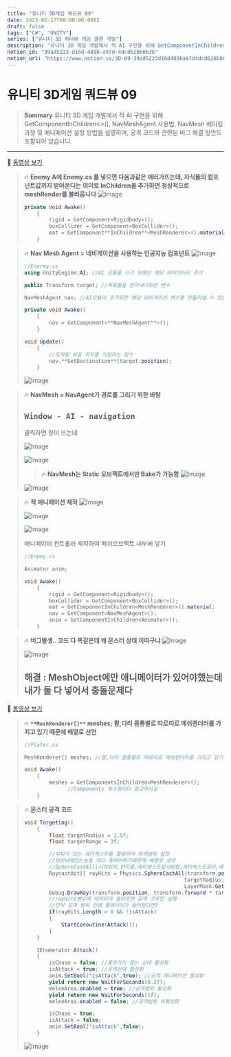 ```yaml
---
title: "유니티 3D게임 쿼드뷰 09"
date: 2023-02-17T00:00:00.000Z
draft: false
tags: ["C#", "UNITY"]
series: ["유니티 3D 쿼터뷰 게임 클론 개발"]
description: "유니티 3D 게임 개발에서 적 AI 구현을 위해 GetComponentInChildren<>(), NavMeshAgent 사용법, NavMesh 베이킹 과정 및 애니메이션 설정 방법을 설명하며, 공격 코드와 관련된 버그 해결 방안도 포함되어 있습니다."
notion_id: "39ad5223-d16d-489b-a97d-4dcd626b0636"
notion_url: "https://www.notion.so/3D-09-39ad5223d16d489ba97d4dcd626b0636"
---
```


# 유니티 3D게임 쿼드뷰 09

> **Summary**
> 유니티 3D 게임 개발에서 적 AI 구현을 위해 GetComponentInChildren<>(), NavMeshAgent 사용법, NavMesh 베이킹 과정 및 애니메이션 설정 방법을 설명하며, 공격 코드와 관련된 버그 해결 방안도 포함되어 있습니다.

---

🎥 [동영상 보기](https://www.youtube.com/watch?v=FBY_cmtCNHw&list=PLO-mt5Iu5TeYkrBzWKuTCl6IUm_bA6BKy&index=11)

> 🔥 **Enemy A에 Enemy.cs 를 넣으면 다음과같은 에러가뜨는데,  자식들의 컴포넌트값까지 받아온다는 의미로 InChildren을 추가하면 정상적으로 meshRender를 불러옵니다**
> ![Image](https://prod-files-secure.s3.us-west-2.amazonaws.com/09ccd4d5-876c-4bba-bbdf-cc77a0a11257/34b5e12d-aa78-401f-a502-258c3b14a58a/Untitled.png?X-Amz-Algorithm=AWS4-HMAC-SHA256&X-Amz-Content-Sha256=UNSIGNED-PAYLOAD&X-Amz-Credential=ASIAZI2LB466VG6VIM6F%2F20250724%2Fus-west-2%2Fs3%2Faws4_request&X-Amz-Date=20250724T102323Z&X-Amz-Expires=3600&X-Amz-Security-Token=IQoJb3JpZ2luX2VjEAIaCXVzLXdlc3QtMiJGMEQCIDSnAX0V2qqrorOO1msXCk4fRxl%2FrdIGnEyKpRz%2FPZIIAiAVpyLHiLZxZ3bk05UTu%2Ft4CEmAHgWkiHO8%2BEjBLOgskCr%2FAwgqEAAaDDYzNzQyMzE4MzgwNSIMdnA%2BrDQ30AZQCOk4KtwDIJqFSG2mCPpOCYz6gJN1XPBISP5qqx6uGsf%2BKDdxZanwsY1Jd2NVTkisknhAJkhieZyipv1HFBFRGBIne%2BEaL2IGEHMWl4yRp4A432eDOkMB%2Bs0HmJgi%2BbBA29Cz9I63UKOTiKfR9HHb%2BEtbpZ44MFGiX13eUddUZXedqz7lLeC7t4C0hxEQKWa6euY7p7yWGY3DGZrCKFVOZf9zaPRmNDT1B12u9jnALycz%2FUUIjFuXtNUSDB4ngb60Qndc4We3%2BBSkqd6IscM7wq8rhsXoupNTq0max%2Fk9Kt7yZsl0bF7y6zxjYugd95nPiSOhsthOvealS3U0Z2eMOQosg%2B9ubL81CqPpkbBy8sfuWSH5hWlmtToIHmpEEBD52gkIX6CzmKnOnRNxa8g28sSUYn14OaiAPDIfjjQk4NaG2PJVB5H%2F3npR8JwRTKleUkG1kDk03S%2BOcQApR%2Fhis5P8rvXNIxwLXbJGtpjHoZ9slbar4nDjcqV4B6SIO4GsPL1u9NIe3rI75UxdlBROQgN%2F7v0u6WpwMN5UsHZSiegd1uOzktPJxSE2Dx4uiGga3AbHfujYPzOBLIjJ6FmFru6dqSY3oIPA77PzM6Cyv5gk7jk%2BN7hymznzA7dfowhHMVEwzPaHxAY6pgFpZ%2BDwj%2FtMUGlLSGrJJQcpeAhkUxMLMgbLb6%2FKrJ6sEURr%2FhvOlzOTRsm2MUTn%2F2HB0xEIA9xsTVH01HpP1ZOpw6lWuEnPSqxRCTXH0svtG2ecDtl6q0pn4J6%2BwQZnVGOAkFU44JczUmDOFIY6OYvKHPC0zNviK6eEhvaSfowQ3cTpKgYQ48TWw1IOosrl84aRqvUUJnkbpAFgg8z%2FhKFz8zD%2Bpof2&X-Amz-Signature=050c1c13d9b92a197e9e1e1109a7217df916bb46c6bfc126b1a29b212fd44e78&X-Amz-SignedHeaders=host&x-amz-checksum-mode=ENABLED&x-id=GetObject)
>
> ```c#
> private void Awake()
>     {
>         rigid = GetComponent<Rigidbody>();
>         boxCollider = GetComponent<BoxCollider>();
>         mat = GetComponent**InChildren**<MeshRenderer>().material;
>     }
> ```
>
>

> 🔥 **Nav Mesh Agent = 네비게이션을 사용하는 인공지능 컴포넌트**
> ![Image](https://prod-files-secure.s3.us-west-2.amazonaws.com/09ccd4d5-876c-4bba-bbdf-cc77a0a11257/92cc2ffc-bf4c-4c0e-87e9-d34fb0731725/Untitled.png?X-Amz-Algorithm=AWS4-HMAC-SHA256&X-Amz-Content-Sha256=UNSIGNED-PAYLOAD&X-Amz-Credential=ASIAZI2LB466X3QK4AF7%2F20250724%2Fus-west-2%2Fs3%2Faws4_request&X-Amz-Date=20250724T102323Z&X-Amz-Expires=3600&X-Amz-Security-Token=IQoJb3JpZ2luX2VjEAIaCXVzLXdlc3QtMiJHMEUCIEm1rYpzrAqr0%2Bty7tipW9VFwgBDCQ%2BZnH7sCe24N9iRAiEAlhLWh8GyoKISs497GrTQx8LdwbRe%2FM7nAv7TK7m4BHkq%2FwMIKhAAGgw2Mzc0MjMxODM4MDUiDAja1OtfRjTNcL7AMCrcA3DbgVh5ggYOmT%2FIu68zxkfZ%2ByfYqxJFB6mxIWSXSeuez3mamzvxFdppRvHCrknEtI04E%2F%2FdJ7waNSjUDxxr70oa9Jorj%2Bm2iGjbmS4vqgFCepeww6K9bgxOj9b4FtCcynCsZoeJhgr6qTKihVfzlInJ1334LEzHJiPNpEui7ifXFIrlvKsOdV11PAp5lFNFH9rJXlHCRrtnphjotP0ktYWlBwE%2FYZ%2BHCTOrvRuRM2xrWAWyMRNBQWT78BaOHVbO2O0fpfBjMJ4qurXCo05kIoojURZ8%2Bivv4fG540P25iG3DN8E6unO0CIm273FKd6AWFG8r7ADBM6LMvtvjrIHCRhfDwyFAG22zIhg9MHNsWOWEhTnLPRmxUZSyZqrHUktHm44wSRAUGi2sBUf4j50jtPdGKIYScV%2FFYLCBLgt5H4TZRE7sZMmJXP5Oeb6LapE%2B2m4T0N2NmQRlbr8OlmnorK3vZYyrTRv1B%2FSezW6MqknWf%2Fwg9mX50dd6OgSMmrZjU7YJ4hsURuECxP3n8WG6X75PclTF4B1XLuPHMyT%2BB5RksFsa0hq82O6DQMhkO%2FdzRmusKUaX%2BwXuAeQRrYgoR%2BfMiK5VvNoevjPpVCDmDknLCJQveH9I5WIvWvmMLH1h8QGOqUBEwB0pBPCxyJveF0AIYt%2FHo%2BmyhOcY0nhMa%2BrqqFGaxpILEpYHi7XlG9WDglvnb6IFcZnzwcCYDdlxmJWGG1lDVJ8Xj4z5na9m%2BRq%2BmgEYuwsstPyoPDtWwgnJqI8JtgPTTFLvsBBPYiVpWxYIGiTqUl4AiODD6pT88CqcXOBziUCA0HE36tZfrNtwIPdldpMzrTVcJSR2Am8y%2BYxZ3BDGe61qSui&X-Amz-Signature=e4e28b163f8974e73017f53edaafe532440b5761383c32753921495f23261667&X-Amz-SignedHeaders=host&x-amz-checksum-mode=ENABLED&x-id=GetObject)
>
> ```c#
> //Enermy.cs
> using UnityEngine.AI; //AI 모듈을 쓰기 위해선 해당 라이브러리 추가
>
> public Transform target; //목표물을 받아내기위한 변수
>
> NavMeshAgent nav; //AI모듈이 추가되면 해당 네비게이션 변수를 만들어낼 수 있음
> ```
>
> ```c#
> private void Awake()
>     {
>         nav = GetComponent<**NavMeshAgent**>();
>     }
>
> void Update()
>     {
>         //도착할 목표 위치를 지정하는 함수
>         nav.**SetDestination**(target.position);
>     }
> ```
>
> ![Image](https://prod-files-secure.s3.us-west-2.amazonaws.com/09ccd4d5-876c-4bba-bbdf-cc77a0a11257/5939cbda-2d27-4f9f-b00c-b92a1c186d1e/Untitled.png?X-Amz-Algorithm=AWS4-HMAC-SHA256&X-Amz-Content-Sha256=UNSIGNED-PAYLOAD&X-Amz-Credential=ASIAZI2LB466X3QK4AF7%2F20250724%2Fus-west-2%2Fs3%2Faws4_request&X-Amz-Date=20250724T102323Z&X-Amz-Expires=3600&X-Amz-Security-Token=IQoJb3JpZ2luX2VjEAIaCXVzLXdlc3QtMiJHMEUCIEm1rYpzrAqr0%2Bty7tipW9VFwgBDCQ%2BZnH7sCe24N9iRAiEAlhLWh8GyoKISs497GrTQx8LdwbRe%2FM7nAv7TK7m4BHkq%2FwMIKhAAGgw2Mzc0MjMxODM4MDUiDAja1OtfRjTNcL7AMCrcA3DbgVh5ggYOmT%2FIu68zxkfZ%2ByfYqxJFB6mxIWSXSeuez3mamzvxFdppRvHCrknEtI04E%2F%2FdJ7waNSjUDxxr70oa9Jorj%2Bm2iGjbmS4vqgFCepeww6K9bgxOj9b4FtCcynCsZoeJhgr6qTKihVfzlInJ1334LEzHJiPNpEui7ifXFIrlvKsOdV11PAp5lFNFH9rJXlHCRrtnphjotP0ktYWlBwE%2FYZ%2BHCTOrvRuRM2xrWAWyMRNBQWT78BaOHVbO2O0fpfBjMJ4qurXCo05kIoojURZ8%2Bivv4fG540P25iG3DN8E6unO0CIm273FKd6AWFG8r7ADBM6LMvtvjrIHCRhfDwyFAG22zIhg9MHNsWOWEhTnLPRmxUZSyZqrHUktHm44wSRAUGi2sBUf4j50jtPdGKIYScV%2FFYLCBLgt5H4TZRE7sZMmJXP5Oeb6LapE%2B2m4T0N2NmQRlbr8OlmnorK3vZYyrTRv1B%2FSezW6MqknWf%2Fwg9mX50dd6OgSMmrZjU7YJ4hsURuECxP3n8WG6X75PclTF4B1XLuPHMyT%2BB5RksFsa0hq82O6DQMhkO%2FdzRmusKUaX%2BwXuAeQRrYgoR%2BfMiK5VvNoevjPpVCDmDknLCJQveH9I5WIvWvmMLH1h8QGOqUBEwB0pBPCxyJveF0AIYt%2FHo%2BmyhOcY0nhMa%2BrqqFGaxpILEpYHi7XlG9WDglvnb6IFcZnzwcCYDdlxmJWGG1lDVJ8Xj4z5na9m%2BRq%2BmgEYuwsstPyoPDtWwgnJqI8JtgPTTFLvsBBPYiVpWxYIGiTqUl4AiODD6pT88CqcXOBziUCA0HE36tZfrNtwIPdldpMzrTVcJSR2Am8y%2BYxZ3BDGe61qSui&X-Amz-Signature=f618bc23ec04da4a77fe677d8f711e6df1776b6af4c8d3646f2c524d90befaaa&X-Amz-SignedHeaders=host&x-amz-checksum-mode=ENABLED&x-id=GetObject)
>
>

> 🔥 **NavMesh = NavAgent가 경로를 그리기 위한 바탕**
>
> ## `Window - AI - navigation`
>
>
> 클릭하면 창이 뜨는데
>
> ![Image](https://prod-files-secure.s3.us-west-2.amazonaws.com/09ccd4d5-876c-4bba-bbdf-cc77a0a11257/c6feada0-fd5d-4cdb-b88b-0fcda06baf1b/Untitled.png?X-Amz-Algorithm=AWS4-HMAC-SHA256&X-Amz-Content-Sha256=UNSIGNED-PAYLOAD&X-Amz-Credential=ASIAZI2LB4666GVDRXHN%2F20250724%2Fus-west-2%2Fs3%2Faws4_request&X-Amz-Date=20250724T102324Z&X-Amz-Expires=3600&X-Amz-Security-Token=IQoJb3JpZ2luX2VjEAIaCXVzLXdlc3QtMiJIMEYCIQD3ZC4X51lmBd9oRT1z7cCuybMtUvyEuLbyjf8jRxpxEwIhAMpamAPsRsUJKNHYsOUx5AES7zwRwcG4FK7MhuFtDtP8Kv8DCCoQABoMNjM3NDIzMTgzODA1Igz4vH%2FjwzEUVVxoQaoq3ANhoqVGHo2dZP1BjY1i8P8apEkuZUVz%2F%2Btx2YVC60EWctHwM02PiZ9Zlx1RBKw9oEvuI34bvH9Sn3h3BVhfD%2B33CE5EY3nq2lGrCI8ohLGDW12x8QmcTQMqzxF6AaaPIeB3YB0XOw05As%2FiONpwUQ7LVJfGXP8%2BV6h5uUEvrv4%2FVtcXpciJUcEt65RoWwO5YVGft1JV4Pl%2BVcGQPO%2BCTe7gBBidvaQwUBIvAX5hVdWYt9KAkvkgiZGyd2Y24%2BFK88XYB0KWYGRq4VTnQdkBIUD0NfxzqPfgJ4Xo5Kn8i%2BfpF5TVdUNzhmC7UQu%2BV8CaCOw8OeT4LPvp9EgOKXRyyxakLilOQ9iG8snCQjaog5ppyGxHDSwbMeoicDSpuJu%2BABJ0j3uhSmr2Rpgk8PUlcDvMjXks695%2FBuEciakHHkxtME96H7hkhnvMWpuw3eioJ%2FVzhBDH91KtRyrkWzX5%2BD5r5Tuti9GvS49jNjGIgfA0Pov%2Faat2BMIbst6MVTJ0HNEnYafPfUitAh6VrNov76EfADiEb4Qf5wxYys66iT%2BLesPi%2Fy6pQW%2BB8aMKmAKp5eekNra6H6%2BlzDPzWMavIRRpq4Fyt64UQ%2FZ0eBQNRSnkWTtEQX%2FWrclvV8kixjDH9ofEBjqkAYQW13XreuNZYgfBNFhhMuW69xImg96rq6XBmMdB87Q0TnEdl8OO5pmvbrhYE8%2Bwmo6gm4NFN2qW02mbDSWahSVYKbFtBAUokkGXiv0aqHR%2FVw56mxcXd5WurHDNB%2BWI9fjmDNYqhCd98rXLTAD0BrOHB5o0%2FB3gtxw9qJBvpxcDVYVNRuq7s2gKYPADE%2BuXrC3QRsN4h8R8LAKr29c1tOZEYWKI&X-Amz-Signature=4528e3fa4d219a3ab91b1e0c61ec1d633dbf16261ed6594d2449b62674100fb2&X-Amz-SignedHeaders=host&x-amz-checksum-mode=ENABLED&x-id=GetObject)
>
> ![Image](https://prod-files-secure.s3.us-west-2.amazonaws.com/09ccd4d5-876c-4bba-bbdf-cc77a0a11257/690e715f-6432-4c32-a2ae-7afdd1a458fd/Untitled.png?X-Amz-Algorithm=AWS4-HMAC-SHA256&X-Amz-Content-Sha256=UNSIGNED-PAYLOAD&X-Amz-Credential=ASIAZI2LB4666GVDRXHN%2F20250724%2Fus-west-2%2Fs3%2Faws4_request&X-Amz-Date=20250724T102324Z&X-Amz-Expires=3600&X-Amz-Security-Token=IQoJb3JpZ2luX2VjEAIaCXVzLXdlc3QtMiJIMEYCIQD3ZC4X51lmBd9oRT1z7cCuybMtUvyEuLbyjf8jRxpxEwIhAMpamAPsRsUJKNHYsOUx5AES7zwRwcG4FK7MhuFtDtP8Kv8DCCoQABoMNjM3NDIzMTgzODA1Igz4vH%2FjwzEUVVxoQaoq3ANhoqVGHo2dZP1BjY1i8P8apEkuZUVz%2F%2Btx2YVC60EWctHwM02PiZ9Zlx1RBKw9oEvuI34bvH9Sn3h3BVhfD%2B33CE5EY3nq2lGrCI8ohLGDW12x8QmcTQMqzxF6AaaPIeB3YB0XOw05As%2FiONpwUQ7LVJfGXP8%2BV6h5uUEvrv4%2FVtcXpciJUcEt65RoWwO5YVGft1JV4Pl%2BVcGQPO%2BCTe7gBBidvaQwUBIvAX5hVdWYt9KAkvkgiZGyd2Y24%2BFK88XYB0KWYGRq4VTnQdkBIUD0NfxzqPfgJ4Xo5Kn8i%2BfpF5TVdUNzhmC7UQu%2BV8CaCOw8OeT4LPvp9EgOKXRyyxakLilOQ9iG8snCQjaog5ppyGxHDSwbMeoicDSpuJu%2BABJ0j3uhSmr2Rpgk8PUlcDvMjXks695%2FBuEciakHHkxtME96H7hkhnvMWpuw3eioJ%2FVzhBDH91KtRyrkWzX5%2BD5r5Tuti9GvS49jNjGIgfA0Pov%2Faat2BMIbst6MVTJ0HNEnYafPfUitAh6VrNov76EfADiEb4Qf5wxYys66iT%2BLesPi%2Fy6pQW%2BB8aMKmAKp5eekNra6H6%2BlzDPzWMavIRRpq4Fyt64UQ%2FZ0eBQNRSnkWTtEQX%2FWrclvV8kixjDH9ofEBjqkAYQW13XreuNZYgfBNFhhMuW69xImg96rq6XBmMdB87Q0TnEdl8OO5pmvbrhYE8%2Bwmo6gm4NFN2qW02mbDSWahSVYKbFtBAUokkGXiv0aqHR%2FVw56mxcXd5WurHDNB%2BWI9fjmDNYqhCd98rXLTAD0BrOHB5o0%2FB3gtxw9qJBvpxcDVYVNRuq7s2gKYPADE%2BuXrC3QRsN4h8R8LAKr29c1tOZEYWKI&X-Amz-Signature=8a6120344c6461366be2989a58db5a02bcc57630df0c561c4e977ddbcfc27cfb&X-Amz-SignedHeaders=host&x-amz-checksum-mode=ENABLED&x-id=GetObject)
>
> > 🔥 **NavMesh는 Static 오브젝트에서만 Bake가 가능함**
> > ![Image](https://prod-files-secure.s3.us-west-2.amazonaws.com/09ccd4d5-876c-4bba-bbdf-cc77a0a11257/d688857f-1fa8-4607-aaa8-afe5934f80bd/Untitled.png?X-Amz-Algorithm=AWS4-HMAC-SHA256&X-Amz-Content-Sha256=UNSIGNED-PAYLOAD&X-Amz-Credential=ASIAZI2LB466ROBCSOOE%2F20250724%2Fus-west-2%2Fs3%2Faws4_request&X-Amz-Date=20250724T102324Z&X-Amz-Expires=3600&X-Amz-Security-Token=IQoJb3JpZ2luX2VjEAIaCXVzLXdlc3QtMiJIMEYCIQCn0%2F67XXNoro1nMLaogn0WS2fjLT2w7aPow21gqF6jlQIhAJ7jABVP7TvEpo5omZ49hMQKht97kpsxdoT6kQKtIju5Kv8DCCoQABoMNjM3NDIzMTgzODA1IgyEDntU5OE%2FZ%2FRqQtsq3AOhOpVckJ855DFd9dqCWVcfUEmnKQItxkSNYgEfM9RMuufgjOOrbwgdBKGjTzJC9j1hrg7LMsWmwe6C%2BwpkJrX0NlpShoz5Yetc3PxLIFzNNRi5qjyGt7OgH02Bkecc1do%2B7BXvqfNKrsgkdh4BytA4noV7XZem6or1rMUAW6fBFCEIee45TaPM3txq8CTh17nA8HrC2TAPo3XDTT2kAZ5FbQpqd5gWv0HpK6NPaYmXt4NepYZe8HbbzzxyCbJ490h2cTgdU0%2BIVbGYGHlci33dnefm0YtMxFt65CVKjB790mfSzkJRel6PqWDhCTsOUitxJ0Cei%2BdLaEJGy8T5ljokaWHhVacvVLHk01C6Q0j%2BPLQdg07hCH53Heh1rQeYKvJVIdHNDqfADYcKU%2FuehyYdDywTX9SI5oSc99Ir9NVY2WlioHxGmQl31UOGYKb%2FqpI9Z0jSJyA90RSMAIUHu6Dw%2F3NJlxguqz9KLxO5xxXjuQQ4yTGSwk%2FYQnL6vQ3q5IqYmpX%2FjMIhpokQL%2Fn9LpNS37Mrdvo1Qy32weaIuG93YedORXdFd1d5VZHc2YqLj2d1FlGRKBAlHMvTa3GbP2%2BvUOb9UdGhqEJirBp%2FDbcvZ7m0dyZSLWQynVPJJzCU9ofEBjqkAduRdCk4xI3AWE9yhrc8cO%2B1dq99bMlVTY3HQ5vipP5vFs9hgmIqRgtI1YWdFNgJLjQCPHj%2BMNMe4AfyE40OEjwvARfEK%2FtQPDHjBv4rbVbv0ynzL%2FEf8lPiAyBB6btYbUitip%2BqEAMWtYurE8T31og38Sha9R5wvppqrE9OmscM4b1Q9qOaAlc9Jua14%2FHjgao2r8vPZSqGo0ksZP7jkR%2Baqld5&X-Amz-Signature=cbeec07a124dd401d516306bcb766c300950222cd041578e6c44fe5ff6a4e1f5&X-Amz-SignedHeaders=host&x-amz-checksum-mode=ENABLED&x-id=GetObject)
> >
> >
>
> ![Image](https://prod-files-secure.s3.us-west-2.amazonaws.com/09ccd4d5-876c-4bba-bbdf-cc77a0a11257/cca49515-6920-4a8d-b40e-975b5a4e42ff/Untitled.png?X-Amz-Algorithm=AWS4-HMAC-SHA256&X-Amz-Content-Sha256=UNSIGNED-PAYLOAD&X-Amz-Credential=ASIAZI2LB4666GVDRXHN%2F20250724%2Fus-west-2%2Fs3%2Faws4_request&X-Amz-Date=20250724T102324Z&X-Amz-Expires=3600&X-Amz-Security-Token=IQoJb3JpZ2luX2VjEAIaCXVzLXdlc3QtMiJIMEYCIQD3ZC4X51lmBd9oRT1z7cCuybMtUvyEuLbyjf8jRxpxEwIhAMpamAPsRsUJKNHYsOUx5AES7zwRwcG4FK7MhuFtDtP8Kv8DCCoQABoMNjM3NDIzMTgzODA1Igz4vH%2FjwzEUVVxoQaoq3ANhoqVGHo2dZP1BjY1i8P8apEkuZUVz%2F%2Btx2YVC60EWctHwM02PiZ9Zlx1RBKw9oEvuI34bvH9Sn3h3BVhfD%2B33CE5EY3nq2lGrCI8ohLGDW12x8QmcTQMqzxF6AaaPIeB3YB0XOw05As%2FiONpwUQ7LVJfGXP8%2BV6h5uUEvrv4%2FVtcXpciJUcEt65RoWwO5YVGft1JV4Pl%2BVcGQPO%2BCTe7gBBidvaQwUBIvAX5hVdWYt9KAkvkgiZGyd2Y24%2BFK88XYB0KWYGRq4VTnQdkBIUD0NfxzqPfgJ4Xo5Kn8i%2BfpF5TVdUNzhmC7UQu%2BV8CaCOw8OeT4LPvp9EgOKXRyyxakLilOQ9iG8snCQjaog5ppyGxHDSwbMeoicDSpuJu%2BABJ0j3uhSmr2Rpgk8PUlcDvMjXks695%2FBuEciakHHkxtME96H7hkhnvMWpuw3eioJ%2FVzhBDH91KtRyrkWzX5%2BD5r5Tuti9GvS49jNjGIgfA0Pov%2Faat2BMIbst6MVTJ0HNEnYafPfUitAh6VrNov76EfADiEb4Qf5wxYys66iT%2BLesPi%2Fy6pQW%2BB8aMKmAKp5eekNra6H6%2BlzDPzWMavIRRpq4Fyt64UQ%2FZ0eBQNRSnkWTtEQX%2FWrclvV8kixjDH9ofEBjqkAYQW13XreuNZYgfBNFhhMuW69xImg96rq6XBmMdB87Q0TnEdl8OO5pmvbrhYE8%2Bwmo6gm4NFN2qW02mbDSWahSVYKbFtBAUokkGXiv0aqHR%2FVw56mxcXd5WurHDNB%2BWI9fjmDNYqhCd98rXLTAD0BrOHB5o0%2FB3gtxw9qJBvpxcDVYVNRuq7s2gKYPADE%2BuXrC3QRsN4h8R8LAKr29c1tOZEYWKI&X-Amz-Signature=7810400fade830e708f85c38f1eb4884573ed7db394df2be63cdc8d50a859816&X-Amz-SignedHeaders=host&x-amz-checksum-mode=ENABLED&x-id=GetObject)
>
>

> 🔥 **적 애니메이션 제작**
> ![Image](https://prod-files-secure.s3.us-west-2.amazonaws.com/09ccd4d5-876c-4bba-bbdf-cc77a0a11257/0d7370c2-4012-4262-a690-5b8281529da6/Untitled.png?X-Amz-Algorithm=AWS4-HMAC-SHA256&X-Amz-Content-Sha256=UNSIGNED-PAYLOAD&X-Amz-Credential=ASIAZI2LB466VDCY7EHM%2F20250724%2Fus-west-2%2Fs3%2Faws4_request&X-Amz-Date=20250724T102326Z&X-Amz-Expires=3600&X-Amz-Security-Token=IQoJb3JpZ2luX2VjEAIaCXVzLXdlc3QtMiJIMEYCIQCNqA04x7SgLcMbmb2sKS7mXw%2FYJH0C%2BzHnhu5byyAzkQIhAPVMSrJmpfbnfH3jWp6ZT75xM79YKoZSLu0uxPtST1t0Kv8DCCoQABoMNjM3NDIzMTgzODA1IgxraqjwNvfioqF9wagq3ANc8BtbXtl2LTylSo9LU7A4Ax4JD50a90YA7obt6geKvDKrnwQiAiS2YN2XxXuvlUWDuYAuHvPK0iY4j%2Bfdr4UdUCctk3TYMi8AGnicL%2BFIr8looXoGOezkmLDKnRXvpjyyW4IzXeCwevU6Lv%2BaBkMPIUVWy3O2wB1u8NSOhozxKkGmwF7S50wIMTCTwgoPajz%2BN48JKwXcLejv7FOJw7tjftq6NqBDsMJ0XG3lAyru%2Bn3WdY5Xtp5MfDcoL2SkM%2FSMFvBge7qPcJXvF%2BclpnKx8JZB%2B4wwjT5jArnxUA0%2FokSHQGIG6dRBTniZUna%2F2SBOkHrAO5ho4%2BWh60OnG4Ko5aEi1KqUzcXttA%2FKG99kjGUy5djx%2Fba4gPI3s%2BwyiNEZIJBXZNyb2axYDd7htq00gNEJcWh1gPjQZKeNv1MZ6jMGMLihP8WQueUABegsjGhWvtI%2BZeM0ssejijs5iUKKoRf5EsEreD8i%2FX%2BgExQ0FReWD%2B%2FhQ%2BQT6nKPtWjGG4ihT7UHUghTVZCfnZqsHg4NDfcj%2FtK73GlEiIJZtAvOsUOqwkIzu0AQ2dbWhe2%2F%2F%2BoqAxiKC1doIilya65KLzMt9Z9A1bDqxnU6jxHHPS9qcN%2BiSClK5XlKSEzZgTDe9YfEBjqkAazqhH1BGjV7dDf012MNsFCCSnByXnjj3%2F4qzxZ7TMxGv%2Bp2GCm%2BbEWvWC8V4HFCeNcQ%2Fa%2B8OucFAsSGx10YlTjSOHksvvJBjfhO%2B7pVnhq3HkFTFgc%2FptJ6h1QKf%2FZJlATL150T%2Fffs13vzTO7caB%2Fn3wILHEFSTGEu0bKnACKzgQABdLxH304EawADGU8ZMHC431jI0%2FzHMbi20QIXlt6Ez%2FAH&X-Amz-Signature=fe3b729e2ff868f9a6b9e181586f3be754d01056f80fcdf2556d642f90c9c4f8&X-Amz-SignedHeaders=host&x-amz-checksum-mode=ENABLED&x-id=GetObject)
>
> ![Image](https://prod-files-secure.s3.us-west-2.amazonaws.com/09ccd4d5-876c-4bba-bbdf-cc77a0a11257/61e92844-7814-465d-a303-f65ff6542c92/Untitled.png?X-Amz-Algorithm=AWS4-HMAC-SHA256&X-Amz-Content-Sha256=UNSIGNED-PAYLOAD&X-Amz-Credential=ASIAZI2LB466VDCY7EHM%2F20250724%2Fus-west-2%2Fs3%2Faws4_request&X-Amz-Date=20250724T102326Z&X-Amz-Expires=3600&X-Amz-Security-Token=IQoJb3JpZ2luX2VjEAIaCXVzLXdlc3QtMiJIMEYCIQCNqA04x7SgLcMbmb2sKS7mXw%2FYJH0C%2BzHnhu5byyAzkQIhAPVMSrJmpfbnfH3jWp6ZT75xM79YKoZSLu0uxPtST1t0Kv8DCCoQABoMNjM3NDIzMTgzODA1IgxraqjwNvfioqF9wagq3ANc8BtbXtl2LTylSo9LU7A4Ax4JD50a90YA7obt6geKvDKrnwQiAiS2YN2XxXuvlUWDuYAuHvPK0iY4j%2Bfdr4UdUCctk3TYMi8AGnicL%2BFIr8looXoGOezkmLDKnRXvpjyyW4IzXeCwevU6Lv%2BaBkMPIUVWy3O2wB1u8NSOhozxKkGmwF7S50wIMTCTwgoPajz%2BN48JKwXcLejv7FOJw7tjftq6NqBDsMJ0XG3lAyru%2Bn3WdY5Xtp5MfDcoL2SkM%2FSMFvBge7qPcJXvF%2BclpnKx8JZB%2B4wwjT5jArnxUA0%2FokSHQGIG6dRBTniZUna%2F2SBOkHrAO5ho4%2BWh60OnG4Ko5aEi1KqUzcXttA%2FKG99kjGUy5djx%2Fba4gPI3s%2BwyiNEZIJBXZNyb2axYDd7htq00gNEJcWh1gPjQZKeNv1MZ6jMGMLihP8WQueUABegsjGhWvtI%2BZeM0ssejijs5iUKKoRf5EsEreD8i%2FX%2BgExQ0FReWD%2B%2FhQ%2BQT6nKPtWjGG4ihT7UHUghTVZCfnZqsHg4NDfcj%2FtK73GlEiIJZtAvOsUOqwkIzu0AQ2dbWhe2%2F%2F%2BoqAxiKC1doIilya65KLzMt9Z9A1bDqxnU6jxHHPS9qcN%2BiSClK5XlKSEzZgTDe9YfEBjqkAazqhH1BGjV7dDf012MNsFCCSnByXnjj3%2F4qzxZ7TMxGv%2Bp2GCm%2BbEWvWC8V4HFCeNcQ%2Fa%2B8OucFAsSGx10YlTjSOHksvvJBjfhO%2B7pVnhq3HkFTFgc%2FptJ6h1QKf%2FZJlATL150T%2Fffs13vzTO7caB%2Fn3wILHEFSTGEu0bKnACKzgQABdLxH304EawADGU8ZMHC431jI0%2FzHMbi20QIXlt6Ez%2FAH&X-Amz-Signature=c52710e1f77085c29870df094ff86199e2538f200b51927451e493cae62802eb&X-Amz-SignedHeaders=host&x-amz-checksum-mode=ENABLED&x-id=GetObject)
>
> ![Image](https://prod-files-secure.s3.us-west-2.amazonaws.com/09ccd4d5-876c-4bba-bbdf-cc77a0a11257/33fcc762-894a-44e8-905c-9c2721b2567b/Untitled.png?X-Amz-Algorithm=AWS4-HMAC-SHA256&X-Amz-Content-Sha256=UNSIGNED-PAYLOAD&X-Amz-Credential=ASIAZI2LB466VDCY7EHM%2F20250724%2Fus-west-2%2Fs3%2Faws4_request&X-Amz-Date=20250724T102326Z&X-Amz-Expires=3600&X-Amz-Security-Token=IQoJb3JpZ2luX2VjEAIaCXVzLXdlc3QtMiJIMEYCIQCNqA04x7SgLcMbmb2sKS7mXw%2FYJH0C%2BzHnhu5byyAzkQIhAPVMSrJmpfbnfH3jWp6ZT75xM79YKoZSLu0uxPtST1t0Kv8DCCoQABoMNjM3NDIzMTgzODA1IgxraqjwNvfioqF9wagq3ANc8BtbXtl2LTylSo9LU7A4Ax4JD50a90YA7obt6geKvDKrnwQiAiS2YN2XxXuvlUWDuYAuHvPK0iY4j%2Bfdr4UdUCctk3TYMi8AGnicL%2BFIr8looXoGOezkmLDKnRXvpjyyW4IzXeCwevU6Lv%2BaBkMPIUVWy3O2wB1u8NSOhozxKkGmwF7S50wIMTCTwgoPajz%2BN48JKwXcLejv7FOJw7tjftq6NqBDsMJ0XG3lAyru%2Bn3WdY5Xtp5MfDcoL2SkM%2FSMFvBge7qPcJXvF%2BclpnKx8JZB%2B4wwjT5jArnxUA0%2FokSHQGIG6dRBTniZUna%2F2SBOkHrAO5ho4%2BWh60OnG4Ko5aEi1KqUzcXttA%2FKG99kjGUy5djx%2Fba4gPI3s%2BwyiNEZIJBXZNyb2axYDd7htq00gNEJcWh1gPjQZKeNv1MZ6jMGMLihP8WQueUABegsjGhWvtI%2BZeM0ssejijs5iUKKoRf5EsEreD8i%2FX%2BgExQ0FReWD%2B%2FhQ%2BQT6nKPtWjGG4ihT7UHUghTVZCfnZqsHg4NDfcj%2FtK73GlEiIJZtAvOsUOqwkIzu0AQ2dbWhe2%2F%2F%2BoqAxiKC1doIilya65KLzMt9Z9A1bDqxnU6jxHHPS9qcN%2BiSClK5XlKSEzZgTDe9YfEBjqkAazqhH1BGjV7dDf012MNsFCCSnByXnjj3%2F4qzxZ7TMxGv%2Bp2GCm%2BbEWvWC8V4HFCeNcQ%2Fa%2B8OucFAsSGx10YlTjSOHksvvJBjfhO%2B7pVnhq3HkFTFgc%2FptJ6h1QKf%2FZJlATL150T%2Fffs13vzTO7caB%2Fn3wILHEFSTGEu0bKnACKzgQABdLxH304EawADGU8ZMHC431jI0%2FzHMbi20QIXlt6Ez%2FAH&X-Amz-Signature=f8525ec71f25f6f9f212f34194831579c2554ea93a4587fb32e5845f3bc3414c&X-Amz-SignedHeaders=host&x-amz-checksum-mode=ENABLED&x-id=GetObject)
>
> 애니메이터 컨트롤러 제작하여 메쉬오브젝트 내부에 넣기
>
> ```c#
> //Enemy.cs
>
> Animator anim;
>
> void Awake()
>     {
>         rigid = GetComponent<Rigidbody>();
>         boxCollider = GetComponent<BoxCollider>();
>         mat = GetComponentInChildren<MeshRenderer>().material;
>         nav = GetComponent<NavMeshAgent>();
>         anim = GetComponentInChildren<Animator>();
>     }
> ```
>
>

> 🔥 **버그발생.. 코드 다 똑같은데 왜 몬스터 상태 이따구냐**
> ![Image](https://prod-files-secure.s3.us-west-2.amazonaws.com/09ccd4d5-876c-4bba-bbdf-cc77a0a11257/5d5cdeff-7cbc-4e94-9d4e-8e84a9af595d/Untitled.png?X-Amz-Algorithm=AWS4-HMAC-SHA256&X-Amz-Content-Sha256=UNSIGNED-PAYLOAD&X-Amz-Credential=ASIAZI2LB4664DDW2Y7E%2F20250724%2Fus-west-2%2Fs3%2Faws4_request&X-Amz-Date=20250724T102326Z&X-Amz-Expires=3600&X-Amz-Security-Token=IQoJb3JpZ2luX2VjEAIaCXVzLXdlc3QtMiJIMEYCIQDvQk1eE9TWPKUvblfyTS9AMJikey4T70iBgVJvPVmyQAIhAIPvLSxpFPHQZtytk9g62gIWTdQL7pF9zdxPYhg7r3oZKv8DCCoQABoMNjM3NDIzMTgzODA1IgyI0WlF5LSBQ%2FMMWFMq3AOFdlH8cYWb%2BeL7rKy4%2B0hxjoxL4L%2B3KFdRznfrJPvpde4T68bwRYPvoiHrsb9JWL4hK8%2FUdOqmFxfGApONXG5dnZuC7Zz62VY4njVa96vUPQ%2Fb9y%2BE%2Btg9f%2BpsfxMa6p0JRs4aO1ke%2BOQ5CBSXXhmXsFMWGYRGWJsG%2FtQGxFFnB0qm77YUR%2FCAYHkdx3bHfqyXUd%2B7bp%2FSHyL%2B4oo5AAwdWq98YyCPpocCuraidIzzZ9jl22Q9rrvEq3n3IDCNzvWbVkBRDuTrBsxZt9zRvJiPtZ2fjbJzEQFKdLGhTBmAiK7hpOKIGOZhIOGATpV29ONpmTXcNkdue6KWuzYqGmkr0m1Kgd8et6noM01AM%2BdGOTtOQ%2FAzu3iupKNlticyprvnqwDeOkU%2BWnc6h7YDtU4q6B8F%2FQMpJeNg6G%2BibhTN7TjCUQOT6k5z7WOgfn%2FMYjBrWn4Xy2PTQu9jNeARDNbPGlBbEgWIACHvuPVky6Gw7wltaioDtBV4y1ayxxCo2vCmCphCVBua6qTzb1pyZWpTZ5xMDX6q85M0I003ENwvsDmx4ntowGdZzchkqkhDDHF9W%2BmHAxC7zNX6Ooo6vibKeHZ752DfyWyjTMj2behQj0nZmuC3xQxF3bGM%2BjC89ofEBjqkAULhd68Embl90DCC78B3a8vTVsWS2mnL%2BbzsGVZjetQpI1tTUObrGTYCD1l25PpKkLulYzewtM5yEQx9WACF6n5Svkh0Wg899aRFcefSp6AejD8hElTcbOl1q0zxSd2ItWL46Pt9EbYJ8LNV4nABme80U0VFGtrvDBxIym9FEh2Ut8cD2Q4kriMhLMpDRmTXr4g1ucZy%2B6dkeIZXfK4H5Xj96OH3&X-Amz-Signature=e9869dd5fdc80e8062388d734b6620429f9e8bd06f48b0b02447ff02bbb39b26&X-Amz-SignedHeaders=host&x-amz-checksum-mode=ENABLED&x-id=GetObject)
>
> ![Image](https://prod-files-secure.s3.us-west-2.amazonaws.com/09ccd4d5-876c-4bba-bbdf-cc77a0a11257/e0ba8953-1a31-46d1-a134-3b072ed82840/Untitled.png?X-Amz-Algorithm=AWS4-HMAC-SHA256&X-Amz-Content-Sha256=UNSIGNED-PAYLOAD&X-Amz-Credential=ASIAZI2LB4664DDW2Y7E%2F20250724%2Fus-west-2%2Fs3%2Faws4_request&X-Amz-Date=20250724T102326Z&X-Amz-Expires=3600&X-Amz-Security-Token=IQoJb3JpZ2luX2VjEAIaCXVzLXdlc3QtMiJIMEYCIQDvQk1eE9TWPKUvblfyTS9AMJikey4T70iBgVJvPVmyQAIhAIPvLSxpFPHQZtytk9g62gIWTdQL7pF9zdxPYhg7r3oZKv8DCCoQABoMNjM3NDIzMTgzODA1IgyI0WlF5LSBQ%2FMMWFMq3AOFdlH8cYWb%2BeL7rKy4%2B0hxjoxL4L%2B3KFdRznfrJPvpde4T68bwRYPvoiHrsb9JWL4hK8%2FUdOqmFxfGApONXG5dnZuC7Zz62VY4njVa96vUPQ%2Fb9y%2BE%2Btg9f%2BpsfxMa6p0JRs4aO1ke%2BOQ5CBSXXhmXsFMWGYRGWJsG%2FtQGxFFnB0qm77YUR%2FCAYHkdx3bHfqyXUd%2B7bp%2FSHyL%2B4oo5AAwdWq98YyCPpocCuraidIzzZ9jl22Q9rrvEq3n3IDCNzvWbVkBRDuTrBsxZt9zRvJiPtZ2fjbJzEQFKdLGhTBmAiK7hpOKIGOZhIOGATpV29ONpmTXcNkdue6KWuzYqGmkr0m1Kgd8et6noM01AM%2BdGOTtOQ%2FAzu3iupKNlticyprvnqwDeOkU%2BWnc6h7YDtU4q6B8F%2FQMpJeNg6G%2BibhTN7TjCUQOT6k5z7WOgfn%2FMYjBrWn4Xy2PTQu9jNeARDNbPGlBbEgWIACHvuPVky6Gw7wltaioDtBV4y1ayxxCo2vCmCphCVBua6qTzb1pyZWpTZ5xMDX6q85M0I003ENwvsDmx4ntowGdZzchkqkhDDHF9W%2BmHAxC7zNX6Ooo6vibKeHZ752DfyWyjTMj2behQj0nZmuC3xQxF3bGM%2BjC89ofEBjqkAULhd68Embl90DCC78B3a8vTVsWS2mnL%2BbzsGVZjetQpI1tTUObrGTYCD1l25PpKkLulYzewtM5yEQx9WACF6n5Svkh0Wg899aRFcefSp6AejD8hElTcbOl1q0zxSd2ItWL46Pt9EbYJ8LNV4nABme80U0VFGtrvDBxIym9FEh2Ut8cD2Q4kriMhLMpDRmTXr4g1ucZy%2B6dkeIZXfK4H5Xj96OH3&X-Amz-Signature=377a986782a6b9894b9641c1d5607cfd48deeb4b89172a287dddb902e3e5b7f1&X-Amz-SignedHeaders=host&x-amz-checksum-mode=ENABLED&x-id=GetObject)
>
> ## 해결 : MeshObject에만 애니메이터가 있어야했는데 내가 둘 다 넣어서 충돌문제다
>
>

🎥 [동영상 보기](https://www.youtube.com/watch?v=LUnZHdcOe_M)

> 🔥 **`**MeshRenderer[]**` meshes;
팔,다리 몸통별로 따로따로 메쉬렌더러를 가지고 있기 때문에 배열로 선언**
> ```c#
> //Plater.cs
>
> MeshRenderer[] meshes; //팔,다리 몸통별로 따로따로 메쉬렌더러를 가지고 있기 때문에 배열로 선언
>
> void Awake()
>     {
>         meshes = GetComponentsInChildren<MeshRenderer>();
> 				//Components 복수형이다 참고하시길
>     }
> ```
>
>

> 🔥 **몬스터 공격 코드**
> ```c#
> void Targeting()
>     {
>         float targetRadius = 1.5f;
>         float targerRange = 3f;
>
>         //부피가 있는 레이케스트를 활용하여 피격범위 설정
>         //범위내에있는놈들 싹다 죽여야하기때문에 배열로 생성
>         //SphereCastAll(시작위치,반지름,레이케스트발사방향,레이케스트길이,레이어마스크) 구체모양의 레이캐스팅
>         RaycastHit[] rayHits = Physics.SphereCastAll(transform.position, 
>                                                     targetRadius,transform.forward,targerRange,
>                                                     LayerMask.GetMask("Player"));
>         Debug.DrawRay(transform.position, transform.forward * targerRange,Color.green);
>         //rayHits변수에 데이터가 들어오면 공격 코루틴 실행
>         //만약 공격 범위 안에 플레이어가 들어왔다면?
>         if(rayHits.Length > 0 && !isAttack)
>         {
>             StartCoroutine(Attack());
>         }
>     }
>
>     IEnumerator Attack()
>     {
>         isChase = false; //쫓아가지 않는 상태 활성화
>         isAttack = true; //공격상태 활성화
>         anim.SetBool("isAttack",true); //공격 애니메이션 활성화
>         yield return new WaitForSeconds(0.2f);
>         meleeArea.enabled = true; //공격범위 활성화
>         yield return new WaitForSeconds(1f);
>         meleeArea.enabled = false; //공격범위 비활성화
>
>         isChase = true;
>         isAttack = false;
>         anim.SetBool("isAttack",false);
>     }
> ```
>
> ![Image](https://prod-files-secure.s3.us-west-2.amazonaws.com/09ccd4d5-876c-4bba-bbdf-cc77a0a11257/07d61b07-8c2d-44a2-8f60-5f4302309127/Untitled.png?X-Amz-Algorithm=AWS4-HMAC-SHA256&X-Amz-Content-Sha256=UNSIGNED-PAYLOAD&X-Amz-Credential=ASIAZI2LB466U5DDEO46%2F20250724%2Fus-west-2%2Fs3%2Faws4_request&X-Amz-Date=20250724T102327Z&X-Amz-Expires=3600&X-Amz-Security-Token=IQoJb3JpZ2luX2VjEAIaCXVzLXdlc3QtMiJIMEYCIQCyJlDusJ%2FrRthO5QR%2BqtgJeP0iMPTP17uTsGuWdmRUWgIhAIEPjZyQXaPvNbvGJfSd%2FFu7%2F2UCmzG9g4ZnhOypONaOKv8DCCoQABoMNjM3NDIzMTgzODA1IgxGkkrr%2F1QyB%2Fkv%2FWUq3AMACVCP9P3jjVdXvJZhAboJygpbCysKXZ5NUenjYY8zN4esaqzvl%2B8H8OCzOYkENpTrPcgsxzBVQVkL8lBUobCtKVRbhKviwwXH5sVq4PItxtW6vv%2B1yvNYEkTYlVWimMhwtP3dsS3c4BMtGfJYjOuT%2Fe166IOJ1XAA9wAi5VNO%2Bf3cJl17Ip33JAd1RJBI5iEBv4JGCfcD4xbhuImH2wPPGbMwX3%2B%2BBqfT780cLpVv4nMl8GcXpDfXmYj54o%2Br%2BrIZMSNxq%2F43%2BVU6M7s2MPyMxX2FDS2PLfXDsMt44rW92imYJXhQrQhaHfBXlbAvpxSa4v52I8Bjl7O%2B%2FCQDfIE9rEzjrgmf3N%2FgKB13w2ccgj46F%2BngHdXUtRFXxlJhDIwtOtBUUZFdh79kForIUkAVeA31zXjMTT9T8l76O%2FdE4Vl8zUmJrVB3tEGqaING4%2BcVsmQ6Yzqt866cavT24Nz%2FQ2UdTPqhTiWCbXJnGwup77xoG6JPuSstuJnsO8iztYO7imbwyZILA5rV2RZ1qE0%2B3vpxVubFVPKe7qHegT52Nw7z5XJTyol0SZA%2FxejPP9poz3N1a9mhoP5WlbmqVKzooI5ISFvw8MdVPS5rPe5PM2HL1IMhK3ktR7lVXjCx9ofEBjqkAQZ69T2UT31bbecFh9FZBhgT0ebQFYcf3SwbvuCDCuxAgov9%2FuGeBPYY3sMOpaYyXLCdxiz0EoFOdravwSdNjCyY5kekPMeGSZ2%2FRrbJGbfVOLPwBBpZEyooU%2BYPxL9i2PtjsujU5Jr7klD3RqQn0oIeyi16t70apCmSz8OByXP5O5%2B%2BuSACwviT%2F2aMajkEx19MrHuw0rc6Krxm1Ia%2F7UDvanA6&X-Amz-Signature=5bf5a9c9e7ad07ec1261eb7031a5601bb6749d430b1794fce10178a136fb379f&X-Amz-SignedHeaders=host&x-amz-checksum-mode=ENABLED&x-id=GetObject)
>
>

